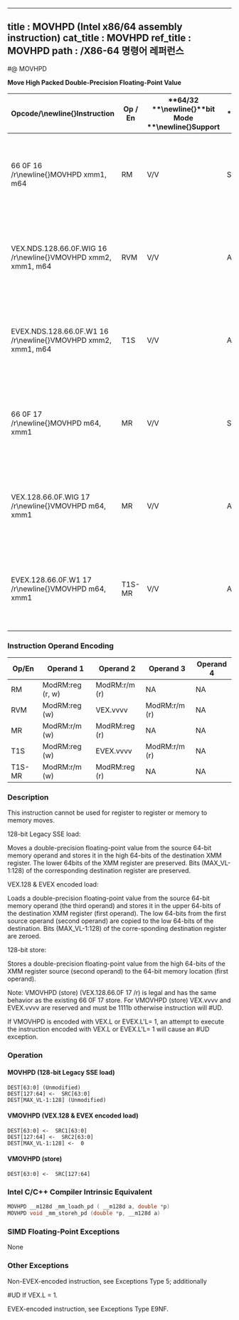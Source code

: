 ----------------------------
title : MOVHPD (Intel x86/64 assembly instruction)
cat_title : MOVHPD
ref_title : MOVHPD
path : /X86-64 명령어 레퍼런스
----------------------------
#@ MOVHPD

**Move High Packed Double-Precision Floating-Point Value**

|**Opcode/**\newline{}**Instruction**|**Op / En**|**64/32 **\newline{}**bit Mode **\newline{}**Support**|**CPUID **\newline{}**Feature **\newline{}**Flag**|**Description**|
|------------------------------------|-----------|------------------------------------------------------|--------------------------------------------------|---------------|
|66 0F 16 /r\newline{}MOVHPD xmm1, m64|RM|V/V|SSE2|Move double-precision floating-point value from m64 to high quadword of xmm1.|
|VEX.NDS.128.66.0F.WIG 16 /r\newline{}VMOVHPD xmm2, xmm1, m64|RVM|V/V|AVX|Merge double-precision floating-point value from m64 and the low quadword of xmm1.|
|EVEX.NDS.128.66.0F.W1 16 /r\newline{}VMOVHPD xmm2, xmm1, m64|T1S|V/V|AVX512F|Merge double-precision floating-point value from m64 and the low quadword of xmm1.|
|66 0F 17 /r\newline{}MOVHPD m64, xmm1|MR|V/V|SSE2|Move double-precision floating-point value from high quadword of xmm1 to m64.|
|VEX.128.66.0F.WIG 17 /r\newline{}VMOVHPD m64, xmm1|MR|V/V|AVX|Move double-precision floating-point value from high quadword of xmm1 to m64.|
|EVEX.128.66.0F.W1 17 /r\newline{}VMOVHPD m64, xmm1|T1S-MR|V/V|AVX512F|Move double-precision floating-point value from high quadword of xmm1 to m64.|
### Instruction Operand Encoding


|Op/En|Operand 1|Operand 2|Operand 3|Operand 4|
|-----|---------|---------|---------|---------|
|RM|ModRM:reg (r, w)|ModRM:r/m (r)|NA|NA|
|RVM|ModRM:reg (w)|VEX.vvvv|ModRM:r/m (r)|NA|
|MR|ModRM:r/m (w)|ModRM:reg (r)|NA|NA|
|T1S|ModRM:reg (w)|EVEX.vvvv|ModRM:r/m (r)|NA|
|T1S-MR|ModRM:r/m (w)|ModRM:reg (r)|NA|NA|
### Description


This instruction cannot be used for register to register or memory to memory moves.

128-bit Legacy SSE load:

Moves a double-precision floating-point value from the source 64-bit memory operand and stores it in the high 64-bits of the destination XMM register. The lower 64bits of the XMM register are preserved. Bits (MAX_VL-1:128) of the corresponding destination register are preserved.

VEX.128 & EVEX encoded load:

Loads a double-precision floating-point value from the source 64-bit memory operand (the third operand) and stores it in the upper 64-bits of the destination XMM register (first operand). The low 64-bits from the first source operand (second operand) are copied to the low 64-bits of the destination. Bits (MAX_VL-1:128) of the corre-sponding destination register are zeroed.

128-bit store:

Stores a double-precision floating-point value from the high 64-bits of the XMM register source (second operand) to the 64-bit memory location (first operand).

Note: VMOVHPD (store) (VEX.128.66.0F 17 /r) is legal and has the same behavior as the existing 66 0F 17 store. For VMOVHPD (store) VEX.vvvv and EVEX.vvvv are reserved and must be 1111b otherwise instruction will #UD.

If VMOVHPD is encoded with VEX.L or EVEX.L'L= 1, an attempt to execute the instruction encoded with VEX.L or EVEX.L'L= 1 will cause an #UD exception.


### Operation
#### MOVHPD (128-bit Legacy SSE load)
```info-verb
DEST[63:0] (Unmodified)
DEST[127:64] <-   SRC[63:0]
DEST[MAX_VL-1:128] (Unmodified)
```
#### VMOVHPD (VEX.128 & EVEX encoded load)
```info-verb
DEST[63:0]  <-  SRC1[63:0]
DEST[127:64] <-   SRC2[63:0]
DEST[MAX_VL-1:128] <-   0
```
#### VMOVHPD (store)
```info-verb
DEST[63:0] <-   SRC[127:64]
```

### Intel C/C++ Compiler Intrinsic Equivalent

```cpp
MOVHPD __m128d _mm_loadh_pd ( __m128d a, double *p)
MOVHPD void _mm_storeh_pd (double *p, __m128d a)
```
### SIMD Floating-Point Exceptions


None

### Other Exceptions


Non-EVEX-encoded instruction, see Exceptions Type 5; additionally

#UD If VEX.L = 1.

EVEX-encoded instruction, see Exceptions Type E9NF.

